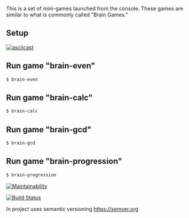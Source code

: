 This is a set of mini-games launched from the console.
These games are similar to what is commonly called "Brain Games."

## Setup
[![asciicast](https://asciinema.org/a/tbgouenvlnklcxJSmFgsbdr2D.svg)](https://asciinema.org/a/tbgouenvlnklcxJSmFgsbdr2D)

## Run game "brain-even"
```sh
$ brain-even
```
## Run game "brain-calc"
```sh
$ brain-calc
```
## Run game "brain-gcd"
```sh
$ brain-gcd
```
## Run game "brain-progression"
```sh
$ brain-progression
```

[![Maintainability](https://api.codeclimate.com/v1/badges/a99a88d28ad37a79dbf6/maintainability)](https://codeclimate.com/github/vitamin163/project-lvl1-s474)

[![Build Status](https://travis-ci.org/vitamin163/project-lvl1-s474.svg?branch=master)](https://travis-ci.org/vitamin163/project-lvl1-s474)

In project uses semantic versioning https://semver.org
